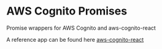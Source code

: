 # AWS Cognito Promises

Promise wrappers for AWS Cognito and aws-cognito-react

A reference app can be found here
[aws-cognito-react](http://cognito.dbroadhurst.net)
